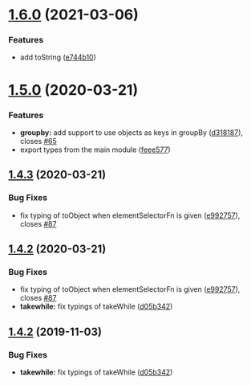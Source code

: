 # [1.6.0](https://github.com/tomi/fromfrom/compare/v1.5.0...v1.6.0) (2021-03-06)


### Features

* add toString ([e744b10](https://github.com/tomi/fromfrom/commit/e744b108aa1997d382bc8c4432b78f3287729d83))

# [1.5.0](https://github.com/tomi/fromfrom/compare/v1.4.3...v1.5.0) (2020-03-21)


### Features

* **groupby:** add support to use objects as keys in groupBy ([d318187](https://github.com/tomi/fromfrom/commit/d318187ce8df765a9a4b3208b965a9468d035dd5)), closes [#65](https://github.com/tomi/fromfrom/issues/65)
* export types from the main module ([feee577](https://github.com/tomi/fromfrom/commit/feee5774e2b55c1f561fecb07d9fca36ed3948f2))

## [1.4.3](https://github.com/tomi/fromfrom/compare/v1.4.2...v1.4.3) (2020-03-21)


### Bug Fixes

* fix typing of toObject when elementSelectorFn is given ([e992757](https://github.com/tomi/fromfrom/commit/e992757822f77e23aa9dad8bae3d803385a318cd)), closes [#87](https://github.com/tomi/fromfrom/issues/87)

## [1.4.2](https://github.com/tomi/fromfrom/compare/v1.4.1...v1.4.2) (2020-03-21)


### Bug Fixes

* fix typing of toObject when elementSelectorFn is given ([e992757](https://github.com/tomi/fromfrom/commit/e992757822f77e23aa9dad8bae3d803385a318cd)), closes [#87](https://github.com/tomi/fromfrom/issues/87)
* **takewhile:** fix typings of takeWhile ([d05b342](https://github.com/tomi/fromfrom/commit/d05b34209ac4fa65003de600a46090125dadf86f))

## [1.4.2](https://github.com/tomi/fromfrom/compare/v1.4.1...v1.4.2) (2019-11-03)


### Bug Fixes

* **takewhile:** fix typings of takeWhile ([d05b342](https://github.com/tomi/fromfrom/commit/d05b34209ac4fa65003de600a46090125dadf86f))

